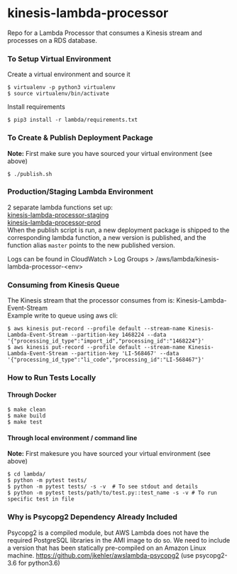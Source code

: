 # kinesis-lambda-processor
Repo for a Lambda Processor that consumes a Kinesis stream and processes on a RDS database.


### To Setup Virtual Environment
Create a virtual environment and source it  
```
$ virtualenv -p python3 virtualenv
$ source virtualenv/bin/activate
```
Install requirements
```
$ pip3 install -r lambda/requirements.txt
```

### To Create & Publish Deployment Package
__Note:__ First make sure you have sourced your virtual environment (see above)
```
$ ./publish.sh
```

### Production/Staging Lambda Environment
2 separate lambda functions set up:  
[kinesis-lambda-processor-staging]()  
[kinesis-lambda-processor-prod]()  
When the publish script is run, a new deployment package is shipped to the corresponding lambda function, a new version is published, and the function alias `master` points to the new published version.  

Logs can be found in CloudWatch > Log Groups > /aws/lambda/kinesis-lambda-processor-\<env\>

### Consuming from Kinesis Queue
The Kinesis stream that the processor consumes from is: Kinesis-Lambda-Event-Stream  
Example write to queue using aws cli:  
```
$ aws kinesis put-record --profile default --stream-name Kinesis-Lambda-Event-Stream --partition-key 1468224 --data '{"processing_id_type":"import_id","processing_id":"1468224"}'
$ aws kinesis put-record --profile default --stream-name Kinesis-Lambda-Event-Stream --partition-key 'LI-568467' --data '{"processing_id_type":"li_code","processing_id":"LI-568467"}'
```

### How to Run Tests Locally
#### Through Docker
```
$ make clean
$ make build
$ make test
```
#### Through local environment / command line
__Note:__ First makesure you have sourced your virtual environment (see above)
```
$ cd lambda/
$ python -m pytest tests/
$ python -m pytest tests/ -s -v  # To see stdout and details
$ python -m pytest tests/path/to/test.py::test_name -s -v # To run specific test in file
```

### Why is Psycopg2 Dependency Already Included
Psycopg2 is a compiled module, but AWS Lambda does not have the required PostgreSQL libraries in the AMI image to do so. We need to include a version that has been statically pre-compiled on an Amazon Linux machine.
https://github.com/jkehler/awslambda-psycopg2 (use psycopg2-3.6 for python3.6)
